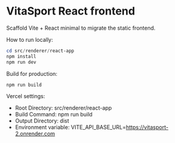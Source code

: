 # VitaSport React frontend

Scaffold Vite + React minimal to migrate the static frontend.

How to run locally:

```powershell
cd src/renderer/react-app
npm install
npm run dev
```

Build for production:

```powershell
npm run build
```

Vercel settings:
- Root Directory: src/renderer/react-app
- Build Command: npm run build
- Output Directory: dist
- Environment variable: VITE_API_BASE_URL=https://vitasport-2.onrender.com
